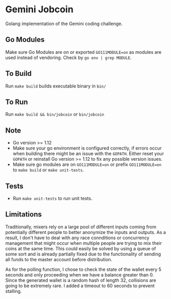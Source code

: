 # Gemini Jobcoin

Golang implementation of the Gemini coding challenge.

## Go Modules
Make sure Go Modules are on or exported `GO111MODULE=on` as modules are used instead of vendoring. Check by `go env | grep MODULE`.

## To Build
Run `make build` builds executable binary in `bin/`

## To Run
Run `make build && bin/jobcoin` or `bin/jobcoin`

## Note
- Go version >= 1.12
- Make sure your go environment is configured correctly, if errors occur when building there might be an issue with the `GOPATH`. Either reset your `GOPATH` or reinstall Go version >= 1.12 to fix any possible version issues.
- Make sure go modules are on `GO111MODULE=on` or prefix `GO111MODULE=on` to `make build` or `make unit-tests`.

## Tests
- Run `make unit-tests` to run unit tests.

## Limitations
Traditionally, mixers rely on a large pool of different inputs coming from potentially different people to better anonymize the inputs and outputs. As a result, I don't have to deal with any race connditions or concurrency management that might occur when multiple people are trying to mix their coins at the same time. This could easily be solved by using a queue of some sort and is already partially fixed due to the functionality of sending all funds to the master account before distribution.

As for the polling function, I chose to check the state of the wallet every 5 seconds and only proceeding when we have a balance greater than 0. Since the generated wallet is a random hash of length 32, collisions are going to be extremely rare. I added a timeout to 60 seconds to prevent stalling.
